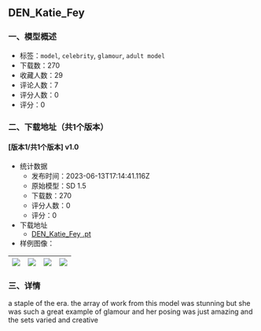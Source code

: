 ## DEN_Katie_Fey
### 一、模型概述

- 标签：`model`, `celebrity`, `glamour`, `adult model`
- 下载数：270
- 收藏人数：29
- 评论人数：7
- 评分人数：0
- 评分：0

### 二、下载地址（共1个版本）

#### [版本1/共1个版本] v1.0

- 统计数据
  - 发布时间：2023-06-13T17:14:41.116Z
  - 原始模型：SD 1.5
  - 下载数：270
  - 评分人数：0
  - 评分：0
- 下载地址
  - [DEN_Katie_Fey .pt](https://civitai.com/api/download/models/95320)
- 样例图像：

| <img src="https://image.civitai.com/xG1nkqKTMzGDvpLrqFT7WA/71a73105-22c8-4c19-8564-b989189e8b20/width=450/1132757.jpeg" /> | <img src="https://image.civitai.com/xG1nkqKTMzGDvpLrqFT7WA/7ea971b7-6041-4bfd-8610-1c0c8eea3242/width=450/1137684.jpeg" /> | <img src="https://image.civitai.com/xG1nkqKTMzGDvpLrqFT7WA/4808b660-3374-4a86-b6d4-49e683c9905d/width=450/1137687.jpeg" /> | <img src="https://image.civitai.com/xG1nkqKTMzGDvpLrqFT7WA/bb8d9aa9-dcd0-48b8-8278-00c659035341/width=450/1133142.jpeg" /> |
| ---- | ---- | ---- | ---- |


### 三、详情
<p>a staple of the era. the array of work from this model was stunning but she was such a great example of glamour and her posing was just amazing and the sets varied and creative</p>